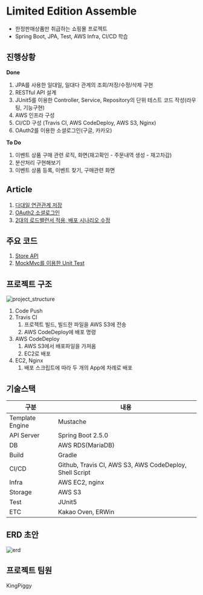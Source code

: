 # Limited Edition Assemble
 
- 한정판매상품만 취급하는 쇼핑몰 프로젝트
- Spring Boot, JPA, Test, AWS Infra, CI/CD 학습

## 진행상황
**Done**
1. JPA를 사용한 일대일, 일대다 관계의 조회/저장/수정/삭제 구현
2. RESTful API 설계
3. JUnit5를 이용한 Controller, Service, Repository의 단위 테스트 코드 작성(라우팅, 기능구현)
4. AWS 인프라 구성 
5. CI/CD 구성 (Travis CI, AWS CodeDeploy, AWS S3, Nginx)
6. OAuth2를 이용한 소셜로그인(구글, 카카오)

**To Do**
1. 이벤트 상품 구매 관련 로직, 화면(재고확인 - 주문내역 생성 - 재고차감)
2. 분산처리 구현해보기
3. 이벤트 상품 등록, 이벤트 찾기, 구매관련 화면

## Article
1. [다대일 연관관계 저장](https://kingpiggylab.tistory.com/329)  
2. [OAuth2 소셜로그인](https://kingpiggylab.tistory.com/323)
3. [2대의 로드밸런서 적용, 배포 시나리오 수정](https://kingpiggylab.tistory.com/324)

## 주요 코드
1. [Store API](https://github.com/KingPiggy/L.E.Assemble-back/blob/master/src/main/java/com/hoondragonite/leassemble/web/StoreApiController.java)
2. [MockMvc를 이용한 Unit Test](https://github.com/KingPiggy/L.E.Assemble-back/blob/master/src/test/java/com/hoondragonite/leassemble/web/StoreApiControllerTest.java)

## 프로젝트 구조
![project_structure](https://user-images.githubusercontent.com/37856794/140293864-7a3b81a2-8067-4482-9eb1-0c041eb497c3.png)

1. Code Push
2. Travis CI
   1. 프로젝트 빌드, 빌드한 파일을 AWS S3에 전송
   2. AWS CodeDeploy에 배포 명령
3. AWS CodeDeploy
   1. AWS S3에서 배포파일을 가져옴
   2. EC2로 배포
4. EC2, Nginx
   1. 배포 스크립트에 따라 두 개의 App에 차례로 배포

## 기술스택

|구분|내용|
|---|---|
|Template Engine|Mustache|
|API Server|Spring Boot 2.5.0|
|DB|AWS RDS(MariaDB)|
|Build|Gradle|
|CI/CD|Github, Travis CI, AWS S3, AWS CodeDeploy, Shell Script|
|Infra|AWS EC2, nginx|
|Storage|AWS S3|
|Test|JUnit5|
|ETC|Kakao Oven, ERWin|

## ERD 초안
![erd](https://user-images.githubusercontent.com/37856794/140293902-4007614b-7477-4386-bd88-4a85589e873a.png)

## 프로젝트 팀원
KingPiggy

<!--
## Issues
그림 추가

## 성능 테스트
그림 추가

## 추가 개발사항
그림 추가
-->
